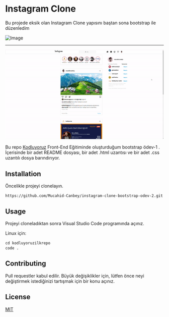 # Instagram Clone 





Bu projede eksik olan Instagram Clone yapısını baştan sona bootstrap ile düzenledim

![Image](https://r.resimlink.com/QvqbJzUg.png) 


---

![Image](images/yeniproje.gif)

Bu repo [Kodluyoruz](https://www.kodluyoruz.org/) Front-End Eğitiminde oluşturduğum bootstrap ödev-1 . İçerisinde bir adet README dosyası, bir adet .html uzantısı ve bir adet .css uzantılı dosya barındırıyor.

## Installation

Öncelikle projeyi clonelayın.

```
https://github.com/Mucahid-Canbey/instagram-clone-bootstrap-odev-2.git
```

## Usage
Projeyi cloneladıktan sonra Visual Studio Code programında açınız.

Linux için:
```
cd kodluyoruzilkrepo
code .
```
## Contributing
Pull requestler kabul edilir. Büyük değişiklikler için, lütfen önce neyi değiştirmek istediğinizi tartışmak için bir konu açınız.

## License
[MIT](https://choosealicense.com/licenses/mit/)
